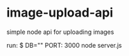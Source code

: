 # image-upload-api
simple node api for uploading images

run:
$ DB="<mongodb url>" PORT: 3000 node server.js
